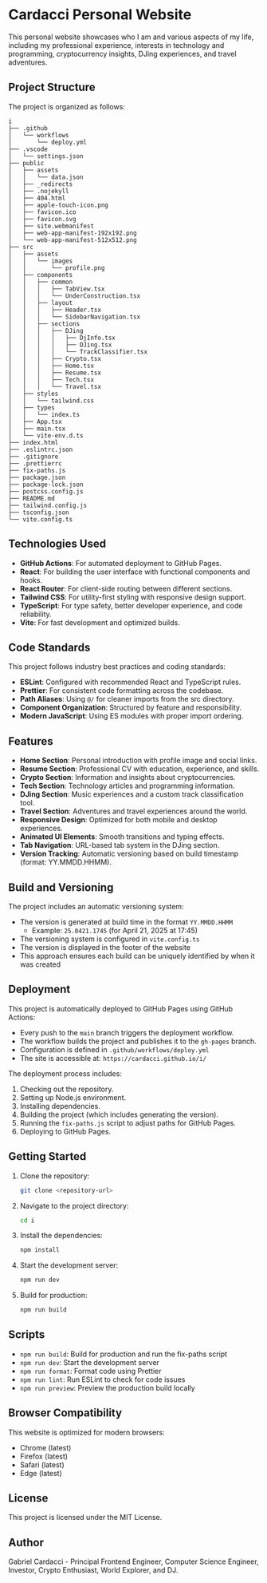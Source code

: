 # Cardacci Personal Website

This personal website showcases who I am and various aspects of my life, including my professional experience, interests in technology and programming, cryptocurrency insights, DJing experiences, and travel adventures.

## Project Structure

The project is organized as follows:

```
i
├── .github
│   └── workflows
│       └── deploy.yml
├── .vscode
│   └── settings.json
├── public
│   ├── assets
│   │   └── data.json
│   ├── _redirects
│   ├── .nojekyll
│   ├── 404.html
│   ├── apple-touch-icon.png
│   ├── favicon.ico
│   ├── favicon.svg
│   ├── site.webmanifest
│   ├── web-app-manifest-192x192.png
│   └── web-app-manifest-512x512.png
├── src
│   ├── assets
│   │   └── images
│   │       └── profile.png
│   ├── components
│   │   ├── common
│   │   │   ├── TabView.tsx
│   │   │   └── UnderConstruction.tsx
│   │   ├── layout
│   │   │   ├── Header.tsx
│   │   │   └── SidebarNavigation.tsx
│   │   ├── sections
│   │   │   ├── DJing
│   │   │   │   ├── DjInfo.tsx
│   │   │   │   ├── DJing.tsx
│   │   │   │   └── TrackClassifier.tsx
│   │   │   ├── Crypto.tsx
│   │   │   ├── Home.tsx
│   │   │   ├── Resume.tsx
│   │   │   ├── Tech.tsx
│   │   │   └── Travel.tsx
│   ├── styles
│   │   └── tailwind.css
│   ├── types
│   │   └── index.ts
│   ├── App.tsx
│   ├── main.tsx
│   └── vite-env.d.ts
├── index.html
├── .eslintrc.json
├── .gitignore
├── .prettierrc
├── fix-paths.js
├── package.json
├── package-lock.json
├── postcss.config.js
├── README.md
├── tailwind.config.js
├── tsconfig.json
└── vite.config.ts
```

## Technologies Used

- **GitHub Actions**: For automated deployment to GitHub Pages.
- **React**: For building the user interface with functional components and hooks.
- **React Router**: For client-side routing between different sections.
- **Tailwind CSS**: For utility-first styling with responsive design support.
- **TypeScript**: For type safety, better developer experience, and code reliability.
- **Vite**: For fast development and optimized builds.

## Code Standards

This project follows industry best practices and coding standards:

- **ESLint**: Configured with recommended React and TypeScript rules.
- **Prettier**: For consistent code formatting across the codebase.
- **Path Aliases**: Using `@/` for cleaner imports from the src directory.
- **Component Organization**: Structured by feature and responsibility.
- **Modern JavaScript**: Using ES modules with proper import ordering.

## Features

- **Home Section**: Personal introduction with profile image and social links.
- **Resume Section**: Professional CV with education, experience, and skills.
- **Crypto Section**: Information and insights about cryptocurrencies.
- **Tech Section**: Technology articles and programming information.
- **DJing Section**: Music experiences and a custom track classification tool.
- **Travel Section**: Adventures and travel experiences around the world.
- **Responsive Design**: Optimized for both mobile and desktop experiences.
- **Animated UI Elements**: Smooth transitions and typing effects.
- **Tab Navigation**: URL-based tab system in the DJing section.
- **Version Tracking**: Automatic versioning based on build timestamp (format: YY.MMDD.HHMM).

## Build and Versioning

The project includes an automatic versioning system:

- The version is generated at build time in the format `YY.MMDD.HHMM`
    - Example: `25.0421.1745` (for April 21, 2025 at 17:45)
- The versioning system is configured in `vite.config.ts`
- The version is displayed in the footer of the website
- This approach ensures each build can be uniquely identified by when it was created

## Deployment

This project is automatically deployed to GitHub Pages using GitHub Actions:

- Every push to the `main` branch triggers the deployment workflow.
- The workflow builds the project and publishes it to the `gh-pages` branch.
- Configuration is defined in `.github/workflows/deploy.yml`
- The site is accessible at: `https://cardacci.github.io/i/`

The deployment process includes:

1. Checking out the repository.
2. Setting up Node.js environment.
3. Installing dependencies.
4. Building the project (which includes generating the version).
5. Running the `fix-paths.js` script to adjust paths for GitHub Pages.
6. Deploying to GitHub Pages.

## Getting Started

1. Clone the repository:
    ```bash
    git clone <repository-url>
    ```
2. Navigate to the project directory:
    ```bash
    cd i
    ```
3. Install the dependencies:
    ```bash
    npm install
    ```
4. Start the development server:
    ```bash
    npm run dev
    ```
5. Build for production:
    ```bash
    npm run build
    ```

## Scripts

- `npm run build`: Build for production and run the fix-paths script
- `npm run dev`: Start the development server
- `npm run format`: Format code using Prettier
- `npm run lint`: Run ESLint to check for code issues
- `npm run preview`: Preview the production build locally

## Browser Compatibility

This website is optimized for modern browsers:

- Chrome (latest)
- Firefox (latest)
- Safari (latest)
- Edge (latest)

## License

This project is licensed under the MIT License.

## Author

Gabriel Cardacci - Principal Frontend Engineer, Computer Science Engineer, Investor, Crypto Enthusiast, World Explorer, and DJ.
